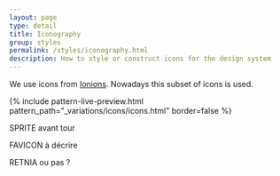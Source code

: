 ```yaml
---
layout: page
type: detail
title: Iconography
group: styles
permalink: /styles/iconography.html
description: How to style or construct icons for the design system
---
```


We use icons from [Ionions](https://ionicons.com/). Nowadays this subset of icons is used. 

{% include pattern-live-preview.html pattern_path="_variations/icons/icons.html" border=false %}

SPRITE avant tour

FAVICON à décrire

RETNIA ou pas ?